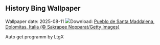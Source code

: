 ## History Bing Wallpaper
Wallpaper date: 2025-08-11
![](https://www.bing.com/th?id=OHR.SantaMaddalena_ES-ES3834895860_UHD.jpg&w=1000)Download: [Pueblo de Santa Maddalena, Dolomitas, Italia (© Sakrapee Nopparat/Getty Images)](https://www.bing.com/th?id=OHR.SantaMaddalena_ES-ES3834895860_UHD.jpg)

Auto get programm by LtgX
